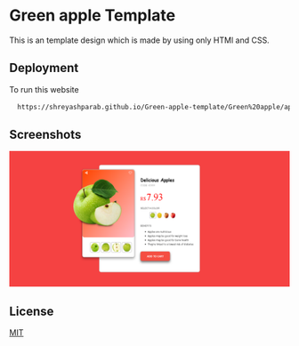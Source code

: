 # Green apple Template
This is an template design which is made by using only HTMl and CSS.

## Deployment
To run this website

```bash
  https://shreyashparab.github.io/Green-apple-template/Green%20apple/apple.html
```


## Screenshots


![Screenshot 1](https://raw.githubusercontent.com/ShreyashParab/Green-apple-template/main/Green%20apple/assets/ss.png)

## License

[MIT](https://choosealicense.com/licenses/mit/)

